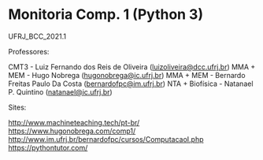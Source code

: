 # Monitoria Comp. 1 (Python 3)
 UFRJ_BCC_2021.1

Professores: 

CMT3 - Luiz Fernando dos Reis de Oliveira (luizoliveira@dcc.ufrj.br)
MMA + MEM - Hugo Nobrega (hugonobrega@ic.ufrj.br)
MMA + MEM - Bernardo Freitas Paulo Da Costa (bernardofpc@im.ufrj.br)
NTA + Biofísica - Natanael P. Quintino (natanael@ic.ufrj.br)

Sites: 

http://www.machineteaching.tech/pt-br/ 
https://www.hugonobrega.com/comp1/
http://www.im.ufrj.br/bernardofpc/cursos/ComputacaoI.php
https://pythontutor.com/
